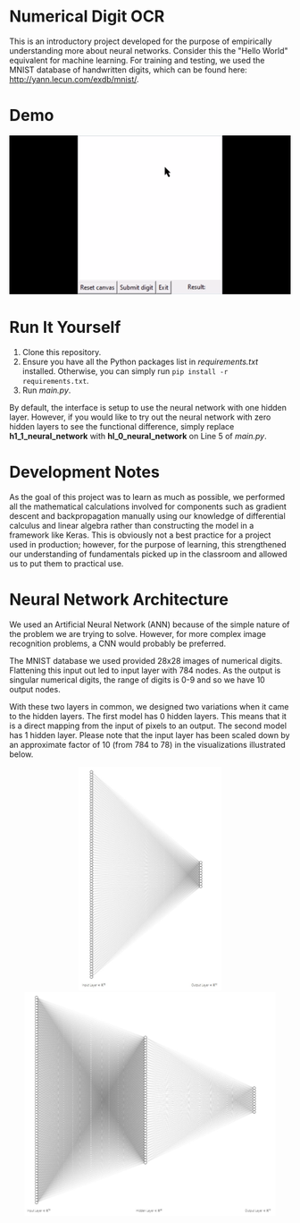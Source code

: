 # Numerical Digit OCR
This is an introductory project developed for the purpose of empirically understanding more about neural networks. Consider this the "Hello World" equivalent for machine learning. For training and testing, we used the MNIST database of handwritten digits, which can be found here: http://yann.lecun.com/exdb/mnist/.

# Demo
[![Demo CountPages alpha](visual_media/demo.gif)]()

# Run It Yourself
1. Clone this repository.
2. Ensure you have all the Python packages list in *requirements.txt* installed. Otherwise, you can simply run `pip install -r requirements.txt`.
3. Run *main.py*.

By default, the interface is setup to use the neural network with one hidden layer. However, if you would like to try out the neural network with zero hidden layers to see the functional difference, simply replace __h1_1_neural_network__ with __hl_0_neural_network__ on Line 5 of *main.py*.

# Development Notes
As the goal of this project was to learn as much as possible, we performed all the mathematical calculations involved for components such as gradient descent and backpropagation manually using our knowledge of differential calculus and linear algebra rather than constructing the model in a framework like Keras. This is obviously not a best practice for a project used in production; however, for the purpose of learning, this strengthened our understanding of fundamentals picked up in the classroom and allowed us to put them to practical use.

# Neural Network Architecture
We used an Artificial Neural Network (ANN) because of the simple nature of the problem we are trying to solve. However, for more complex image recognition problems, a CNN would probably be preferred.

The MNIST database we used provided 28x28 images of numerical digits. Flattening this input out led to input layer with 784 nodes. As the output is singular numerical digits, the range of digits is 0-9 and so we have 10 output nodes.

With these two layers in common, we designed two variations when it came to the hidden layers. The first model has 0 hidden layers. This means that it is a direct mapping from the input of pixels to an output. The second model has 1 hidden layer. Please note that the input layer has been scaled down by an approximate factor of 10 (from 784 to 78) in the visualizations illustrated below.

<p align="middle">
  <img src="visual_media/hl_0_nn.jpg" height="400" />
  <img src="visual_media/hl_1_nn.jpg" height="400" />
</p>
